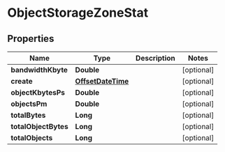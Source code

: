 # ObjectStorageZoneStat

## Properties
Name | Type | Description | Notes
------------ | ------------- | ------------- | -------------
**bandwidthKbyte** | **Double** |  |  [optional]
**create** | [**OffsetDateTime**](OffsetDateTime.md) |  |  [optional]
**objectKbytesPs** | **Double** |  |  [optional]
**objectsPm** | **Double** |  |  [optional]
**totalBytes** | **Long** |  |  [optional]
**totalObjectBytes** | **Long** |  |  [optional]
**totalObjects** | **Long** |  |  [optional]
